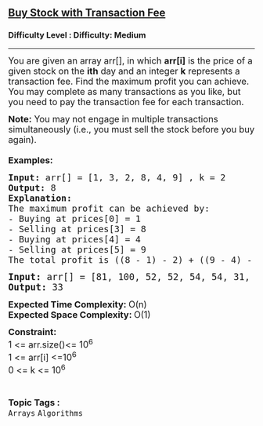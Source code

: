 <h2><a href="https://www.geeksforgeeks.org/problems/buy-stock-with-transaction-fee/1?page=1&difficulty=Medium&status=unsolved&sortBy=accuracy">Buy Stock with Transaction Fee</a></h2><h3>Difficulty Level : Difficulty: Medium</h3><hr><div class="problems_problem_content__Xm_eO"><p><span style="font-size: 18px;">You are given an array arr[], in which <strong>arr[i]</strong>&nbsp;is the price of a given stock on the <strong>ith</strong> day and an integer <strong>k</strong> represents a transaction fee. </span><span style="font-size: 18px;">Find the maximum profit you can achieve. You may complete as many transactions as you like, but you need to pay the transaction fee for each transaction.</span></p>
<p><span style="font-size: 18px;"><strong>Note:</strong>&nbsp;You may not engage in multiple transactions simultaneously (i.e., you must sell the stock before you buy again).<br><br><strong>Examples:</strong></span></p>
<pre><strong><span style="font-size: 18px;">Input: </span></strong><span style="font-size: 18px;">arr[] = [1, 3, 2, 8, 4, 9] , k = 2
<strong>Output: </strong>8
<strong>Explanation:</strong></span>
<span style="font-size: 18px;">The maximum profit can be achieved by:
- Buying at prices[0] = 1
- Selling at prices[3] = 8
- Buying at prices[4] = 4
- Selling at prices[5] = 9
The total profit is ((8 - 1) - 2) + ((9 - 4) - 2) = 8.</span></pre>
<pre><span style="font-size: 14pt;"><strong>Input: </strong>arr[] = [81, 100, 52, 52, 54, 54, 31, 51] , k = 3
<strong>Output: </strong>33</span></pre>
<p><span style="font-size: 18px;"><strong>Expected Time Complexity: </strong>O(n)<br></span><span style="font-size: 18px;"><strong>Expected Space Complexity: </strong>O(1)</span></p>
<p><span style="font-size: 18px;"><strong>Constraint:</strong><br>1 &lt;= arr.size()&lt;= 10<sup>6</sup></span><br><span style="font-size: 18px;">1 &lt;= arr[i] &lt;=10<sup>6</sup><br>0 &lt;= k &lt;= 10<sup>6</sup></span></p></div><br><p><span style=font-size:18px><strong>Topic Tags : </strong><br><code>Arrays</code>&nbsp;<code>Algorithms</code>&nbsp;